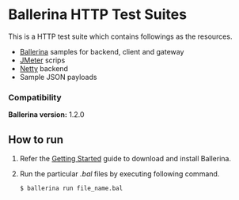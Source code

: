 # Ballerina HTTP Test Suites

This is a HTTP test suite which contains followings as the resources.
- [Ballerina](https://ballerina.io) samples for backend, client and gateway
- [JMeter](https://jmeter.apache.org/) scrips
- [Netty](https://netty.io/) backend
- Sample JSON payloads

### Compatibility

**Ballerina version:** 1.2.0

## How to run

1. Refer the [Getting Started](https://ballerina.io/learn/getting-started/) guide to download and install Ballerina.

2. Run the particular *.bal* files by executing following command.

    `$ ballerina run file_name.bal`
    
